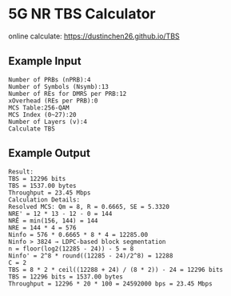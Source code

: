 # 5G NR TBS Calculator
online calculate: https://dustinchen26.github.io/TBS

## Example Input
```
Number of PRBs (nPRB):4
Number of Symbols (Nsymb):13
Number of REs for DMRS per PRB:12
xOverhead (REs per PRB):0
MCS Table:256-QAM
MCS Index (0~27):20
Number of Layers (v):4
Calculate TBS
```

## Example Output
```
Result:
TBS = 12296 bits
TBS = 1537.00 bytes
Throughput = 23.45 Mbps
Calculation Details:
Resolved MCS: Qm = 8, R = 0.6665, SE = 5.3320
NRE' = 12 * 13 - 12 - 0 = 144
NRĒ = min(156, 144) = 144
NRE = 144 * 4 = 576
Ninfo = 576 * 0.6665 * 8 * 4 = 12285.00
Ninfo > 3824 → LDPC-based block segmentation
n = floor(log2(12285 - 24)) - 5 = 8
Ninfo' = 2^8 * round((12285 - 24)/2^8) = 12288
C = 2
TBS = 8 * 2 * ceil((12288 + 24) / (8 * 2)) - 24 = 12296 bits
TBS = 12296 bits = 1537.00 bytes
Throughput = 12296 * 20 * 100 = 24592000 bps = 23.45 Mbps
```
